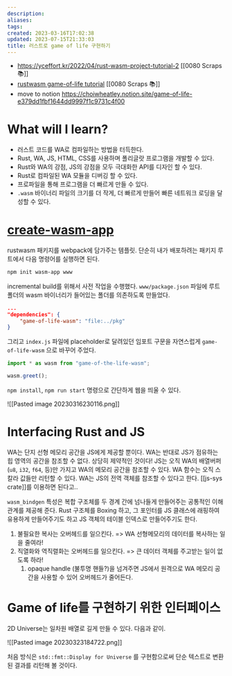 ```yaml
---
description:
aliases: 
tags: 
created: 2023-03-16T17:02:38
updated: 2023-07-15T21:33:03
title: 러스트로 game of life 구현하기
---
```

- https://yceffort.kr/2022/04/rust-wasm-project-tutorial-2 [[0080 Scraps 📚]]
- [rustwasm game-of-life tutorial](https://rustwasm.github.io/docs/book/game-of-life/setup.html) [[0080 Scraps 📚]]
- move to notion https://choiwheatley.notion.site/game-of-life-e379dd1fbf1644dd9997f1c9731c4f00

# What will I learn?

- 러스트 코드를 WA로 컴파일하는 방법을 터득한다.
- Rust, WA, JS, HTML, CSS를 사용하며 폴리글랏 프로그램을 개발할 수 있다.
- Rust와 WA의 강점, JS의 강점을 모두 극대화한 API를 디자인 할 수 있다.
- Rust로 컴파일된 WA 모듈을 디버깅 할 수 있다.
- 프로파일을 통해 프로그램을 더 빠르게 만들 수 있다.
- `.wasm` 바이너리 파일의 크기를 더 작게, 더 빠르게 만들어 빠른 네트워크 로딩을 달성할 수 있다.

# [create-wasm-app](https://github.com/rustwasm/create-wasm-app)

rustwasm 패키지를 webpack에 담가주는 템플릿. 단순히 내가 배포하려는 패키지 루트에서 다음 명령어를 실행하면 된다.

```sh
npm init wasm-app www
```

incremental build를 위해서 사전 작업을 수행했다. `www/package.json` 파일에 루트 폴더의 wasm 바이너리가 들어있는 폴더를 의존하도록 만들었다.

```json
...
"dependencies": {
	"game-of-life-wasm": "file:../pkg"
}
```

그리고 `index.js` 파일에 placeholder로 달려있던 임포트 구문을 자연스럽게 `game-of-life-wasm` 으로 바꾸어 주었다.

```js
import * as wasm from "game-of-the-life-wasm";

wasm.greet();
```

`npm install`, `npm run start` 명령으로 간단하게 웹을 띄울 수 있다.

![[Pasted image 20230316230116.png]]

# Interfacing Rust and JS

WA는 단지 선형 메모리 공간을 JS에게 제공할 뿐이다. WA는 반대로 JS가 점유하는 힙 영역의 공간을 참조할 수 없다. 상당히 제약적인 것이다! JS는 오직 WA의 배열버퍼(`u8`, `i32`, `f64`, 등)만 가지고 WA의 메모리 공간을 참조할 수 있다. WA 함수는 오직 스칼라 값들만 리턴할 수 있다. WA는 JS의 전역 객체를 참조할 수 있다고 한다. [[js-sys crate]]를 이용하면 된다고..

`wasm_bindgen` 특성은 복합 구조체를 두 경계 간에 넘나들게 만들어주는 공통적인 이해관계를 제공해 준다. Rust 구조체를 Boxing 하고, 그 포인터를 JS 클래스에 래핑하여 유용하게 만들어주기도 하고 JS 객체의 테이블 인덱스로 만들어주기도 한다. 

1. 불필요한 복사는 오버헤드를 일으킨다. => WA 선형메모리의 데이터를 복사하는 일을 줄여라!
2. 직열화와 역직렬화는 오버헤드를 일으킨다. => 큰 데이터 객체를 주고받는 일이 없도록 하라! 
	1. opaque handle (불투명 핸들?)을 넘겨주면 JS에서 원격으로 WA 메모리 공간을 사용할 수 있어 오버헤드가 줄어든다.

# Game of life를 구현하기 위한 인터페이스

2D Universe는 일차원 배열로 길게 만들 수 있다. 다음과 같이. 

![[Pasted image 20230323184722.png]]

처음 방식은 `std::fmt::Display for Universe` 를 구현함으로써 단순 텍스트로 변환된 결과를 리턴해 볼 것이다.
